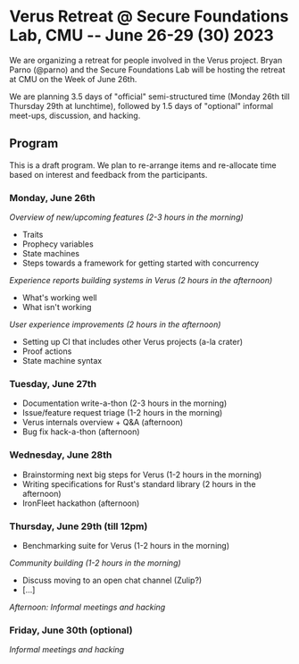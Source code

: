 # Verus Retreat @ Secure Foundations Lab, CMU -- June 26-29 (30) 2023

We are organizing a retreat for people involved in the Verus project.
Bryan Parno (@parno) and the Secure Foundations Lab will be hosting the retreat at CMU on the Week of June 26th.

We are planning 3.5 days of "official" semi-structured time (Monday 26th till Thursday 29th at lunchtime),
followed by 1.5 days of "optional" informal meet-ups, discussion, and hacking.

## Program

This is a draft program. We plan to re-arrange items and re-allocate time based on interest and feedback from the participants.

### Monday, June 26th

*Overview of new/upcoming features (2-3 hours in the morning)*

- Traits
- Prophecy variables
- State machines
- Steps towards a framework for getting started with concurrency

*Experience reports building systems in Verus (2 hours in the afternoon)*

- What's working well
- What isn't working

*User experience improvements (2 hours in the afternoon)*

- Setting up CI that includes other Verus projects (a-la crater)
- Proof actions
- State machine syntax

### Tuesday, June 27th

- Documentation write-a-thon  (2-3 hours in the morning)
- Issue/feature request triage (1-2 hours in the morning)
- Verus internals overview + Q&A (afternoon)
- Bug fix hack-a-thon (afternoon)

### Wednesday, June 28th

- Brainstorming next big steps for Verus (1-2 hours in the morning)
- Writing specifications for Rust's standard library (2 hours in the afternoon)
- IronFleet hackathon (afternoon)

### Thursday, June 29th (till 12pm)

- Benchmarking suite for Verus (1-2 hours in the morning)

*Community building (1-2 hours in the morning)*

- Discuss moving to an open chat channel (Zulip?)
- [...]


*Afternoon: Informal meetings and hacking*

### Friday, June 30th (optional)

*Informal meetings and hacking*